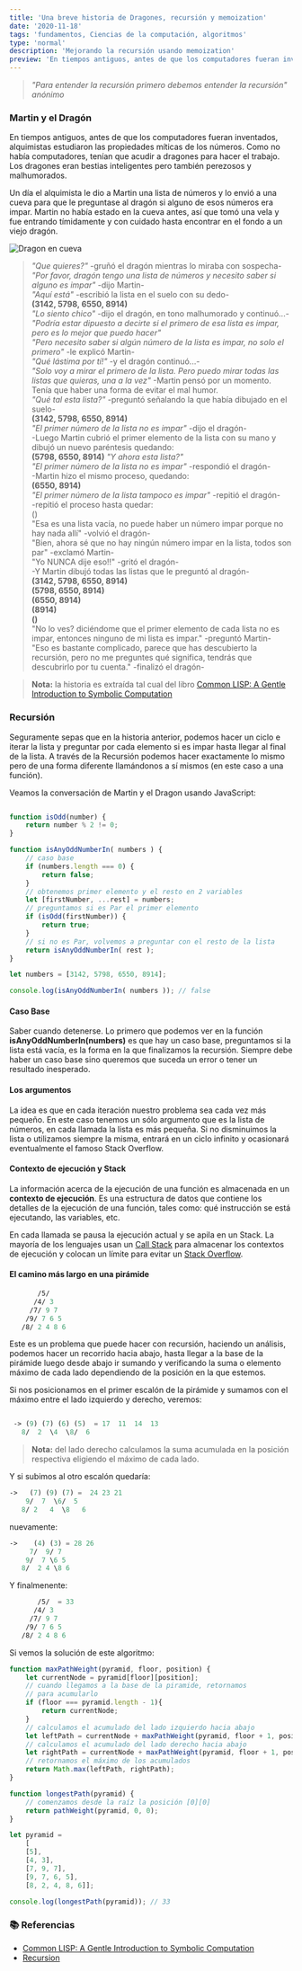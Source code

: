 ```yaml
---
title: 'Una breve historia de Dragones, recursión y memoization'
date: '2020-11-18'
tags: 'fundamentos, Ciencias de la computación, algoritmos'
type: 'normal'
description: 'Mejorando la recursión usando memoization'
preview: 'En tiempos antiguos, antes de que los computadores fueran inventados, alquimistas estudiaron las propiedades míticas de los números. Como no había computadores, tenían que acudir a dragones para hacer el trabajo.'
---
```


> *"Para entender la recursión primero debemos entender la recursión"*  
> *anónimo*

### Martin y el Dragón
En tiempos antiguos, antes de que los computadores fueran inventados, alquimistas estudiaron las propiedades míticas de los números. Como no había computadores, tenían que acudir a dragones para hacer el trabajo. Los dragones eran bestias inteligentes pero también perezosos y malhumorados.

Un día el alquimista le dio a Martin una lista de números y lo envió a una cueva para que le preguntase al dragón si alguno de esos números era impar. Martin no había estado en la cueva antes, así que tomó una vela y fue entrando tímidamente y con cuidado hasta encontrar en el fondo a un viejo dragón.

<div class="post-container-image">
<img src="/images/dragones_recursion_memoization/slepping_dragon.jpg" alt="Dragon en cueva" title="Dragon en cueva" class="post-medium-image"/>
</div>

> *"Que quieres?"*  -gruñó el dragón mientras lo miraba con sospecha-  
> *"Por favor, dragón tengo una lista de números y necesito saber si alguno es impar"*  -dijo Martin-  
> *"Aquí está"*  -escribió la lista en el suelo con su dedo-  
> **(3142, 5798, 6550, 8914)**  
> *"Lo siento chico"*  -dijo el dragón, en tono malhumorado y continuó...-  
> *"Podría estar dipuesto a decirte si el primero de esa lista es impar, pero es lo mejor que puedo hacer"*  
> *"Pero necesito saber si algún número de la lista es impar, no solo el primero"*  -le explicó Martin-  
> *"Qué lástima por tí!"*  -y el dragón continuó...-  
> *"Solo voy a mirar el primero de la lista. Pero puedo mirar todas las listas que quieras, una a la vez"* 
> -Martin pensó por un momento. Tenía que haber una forma de evitar el mal humor.  
> *"Qué tal esta lista?"* -preguntó señalando la que había dibujado en el suelo-  
> **(3142, 5798, 6550, 8914)**  
> *"El primer número de la lista no es impar"* -dijo el dragón-  
> -Luego Martin cubrió el primer elemento de la lista con su mano y dibujó un nuevo paréntesis quedando:  
> **(5798, 6550, 8914)**
> *"Y ahora esta lista?"*  
> *"El primer número de la lista no es impar"* -respondió el dragón-  
> -Martin hizo el mismo proceso, quedando:  
> **(6550, 8914)**  
> *"El primer número de la lista tampoco es impar"* -repitió el dragón-  
> -repitió el proceso hasta quedar:  
> ()  
> "Esa es una lista vacía, no puede haber un número impar porque no hay nada allí" -volvió el dragón-  
> "Bien, ahora sé que no hay ningún número impar en la lista, todos son par" -exclamó Martin-  
> "Yo NUNCA dije eso!!" -gritó el dragón-  
> -Y Martin dibujó todas las listas que le preguntó al dragón-  
> **(3142, 5798, 6550, 8914)**  
> **(5798, 6550, 8914)**  
> **(6550, 8914)**  
> **(8914)**  
> **()**  
> "No lo ves? diciéndome que el primer elemento de cada lista no es impar, entonces ninguno de mi lista es impar." -preguntó Martin-  
> "Eso es bastante complicado, parece que has descubierto la recursión, pero no me preguntes qué significa, tendrás que descubrirlo por tu cuenta." -finalizó el dragón-

> **Nota:** la historia es extraída tal cual del libro [Common LISP: A Gentle Introduction to Symbolic Computation](#-referencias)

### Recursión

Seguramente sepas que en la historia anterior, podemos hacer un ciclo e iterar la lista y preguntar por cada elemento si es impar hasta llegar al final de la lista. A través de la Recursión podemos hacer exactamente lo mismo pero de una forma diferente llamándonos a sí mismos (en este caso a una función).

Veamos la conversación de Martin y el Dragon usando JavaScript:

```js

function isOdd(number) {
    return number % 2 != 0;
}

function isAnyOddNumberIn( numbers ) {
    // caso base
    if (numbers.length === 0) {
        return false;
    }
    // obtenemos primer elemento y el resto en 2 variables
    let [firstNumber, ...rest] = numbers;
    // preguntamos si es Par el primer elemento 
    if (isOdd(firstNumber)) {
        return true;
    }        
    // si no es Par, volvemos a preguntar con el resto de la lista
    return isAnyOddNumberIn( rest );    
}

let numbers = [3142, 5798, 6550, 8914];

console.log(isAnyOddNumberIn( numbers )); // false
```

#### Caso Base

 Saber cuando detenerse. Lo primero que podemos ver en la función **isAnyOddNumberIn(numbers)** es que hay un caso base, preguntamos si la lista está vacía, es la forma en la que finalizamos la recursión. Siempre debe haber un caso base sino queremos que suceda un error o tener un resultado inesperado.

#### Los argumentos

La idea es que en cada iteración nuestro problema sea cada vez más pequeño. En este caso tenemos un sólo argumento que es la lista de números, en cada llamada la lista es más pequeña. Si no disminuimos la lista o utilizamos siempre la misma, entrará en un ciclo infinito y ocasionará eventualmente el famoso Stack Overflow.

#### Contexto de ejecución y Stack
La información acerca de la ejecución de una función es almacenada en un **contexto de ejecución**. Es una estructura de datos que contiene los detalles de la ejecución de una función, tales como: qué instrucción se está ejecutando, las variables, etc.

En cada llamada se pausa la ejecución actual y se apila en un Stack. La mayoría de los lenguajes usan un [Call Stack](https://en.wikipedia.org/wiki/Call_stack) para almacenar los contextos de ejecución y colocan un límite para evitar un [Stack Overflow](https://en.wikipedia.org/wiki/Stack_overflow).

#### El camino más largo en una pirámide

```lisp
       /5/  
      /4/ 3  
     /7/ 9 7  
    /9/ 7 6 5
   /8/ 2 4 8 6
 ```

Este es un problema que puede hacer con recursión, haciendo un análisis, podemos hacer un recorrido hacia abajo, hasta llegar a la base de la pirámide luego desde abajo ir sumando y verificando la suma o elemento máximo de cada lado dependiendo de la posición en la que estemos.

Si nos posicionamos en el primer escalón de la pirámide y sumamos con el máximo entre el lado izquierdo y derecho, veremos:

```lisp

 -> (9) (7) (6) (5)  = 17  11  14  13
   8/  2  \4  \8/  6
```

 > **Nota:** del lado derecho calculamos la suma acumulada en la posición respectiva eligiendo el máximo de cada lado.

Y si subimos al otro escalón quedaría:

```lisp
->   (7) (9) (7) =  24 23 21
    9/  7  \6/  5
   8/ 2   4  \8   6
```

nuevamente:

```lisp
->    (4) (3) = 28 26
     7/  9/ 7  
    9/  7 \6 5
   8/  2 4 \8 6
 ```

Y finalmenente:

```lisp
       /5/  = 33
      /4/ 3  
     /7/ 9 7  
    /9/ 7 6 5
   /8/ 2 4 8 6
 ```

Si vemos la solución de este algoritmo:

```js
function maxPathWeight(pyramid, floor, position) {
    let currentNode = pyramid[floor][position];
    // cuando llegamos a la base de la piramide, retornamos
    // para acumularlo
    if (floor === pyramid.length - 1){
        return currentNode;
    }
    // calculamos el acumulado del lado izquierdo hacia abajo
    let leftPath = currentNode + maxPathWeight(pyramid, floor + 1, position);
    // calculamos el acumulado del lado derecho hacia abajo
    let rightPath = currentNode + maxPathWeight(pyramid, floor + 1, position + 1);
    // retornamos el máximo de los acumulados
    return Math.max(leftPath, rightPath);
}

function longestPath(pyramid) {
    // comenzamos desde la raíz la posición [0][0]
    return pathWeight(pyramid, 0, 0);
}

let pyramid =
    [
    [5],
    [4, 3],
    [7, 9, 7],
    [9, 7, 6, 5],
    [8, 2, 4, 8, 6]];

console.log(longestPath(pyramid)); // 33
```

### &#x1F4DA; Referencias

- [Common LISP: A Gentle Introduction to Symbolic Computation](http://www.cs.cmu.edu/~dst/LispBook/book.pdf)
- [Recursion](https://en.wikipedia.org/wiki/Recursion_(computer_science))